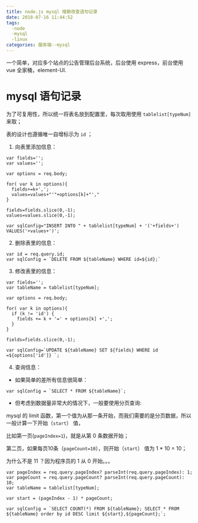 ```yaml
---
title: node.js mysql 增删改查语句记录
date: 2018-07-16 11:44:52
tags: 
  -node
  -mysql
  -linux
categories: 服务端--mysql
---
```


一个简单，对应多个站点的公告管理后台系统，后台使用 express，前台使用 vue 全家桶，element-UI.

<!-- more -->
# mysql 语句记录

为了可复用性，所以统一将表名放到配置里，每次取用使用 `tablelist[typeNum]` 来取；

表的设计也遵循唯一自增标示为 `id` ；

1. 向表里添加信息：

```
var fields='';
var values='';

var options = req.body;

for( var k in options){
  fields+=k+',';
  values=values+"'"+options[k]+"',"
}

fields=fields.slice(0,-1);
values=values.slice(0,-1);

var sqlConfig="INSERT INTO " + tablelist[typeNum] + '('+fields+') VALUES('+values+')';
```

2. 删除表里的信息：
```
var id = req.query.id;
var sqlConfig = `DELETE FROM ${tableName} WHERE id=${id};`
```

3. 修改表里的信息：

```
var fields='';
var tableName = tablelist[typeNum];

var options = req.body;

for( var k in options){
  if (k != 'id') {
    fields += k + '=' + options[k] +',';
  }
}

fields=fields.slice(0,-1);

var sqlConfig=`UPDATE ${tableName} SET ${fields} WHERE id =${options['id']} `;
```

4. 查询信息：

* 如果简单的差所有信息很简单：

```
var sqlConfig = `SELECT * FROM ${tableName}`;
```

* 但考虑到数据量非常大的情况下，一般要使用分页查询:

mysql 的 limit 函数，第一个值为从那一条开始，而我们需要的是分页数据，所以一般计算一下开始（`start`） 值，

比如第一页(`pageIndex=1`)，就是从第 0 条数据开始；

第二页，如果每页10条（`pageCount=10`），则开始（`start`） 值为 1 * 10 = 10；

为什么不是 11 ？因为程序员的 1 从 0 开始。。。

```
var pageIndex = req.query.pageIndex? parseInt(req.query.pageIndex): 1;
var pageCount = req.query.pageCount? parseInt(req.query.pageCount): 10;
var tableName = tablelist[typeNum];

var start = (pageIndex - 1) * pageCount; 

var sqlConfig = `SELECT COUNT(*) FROM ${tableName}; SELECT * FROM ${tableName} order by id DESC limit ${start},${pageCount};`;
```